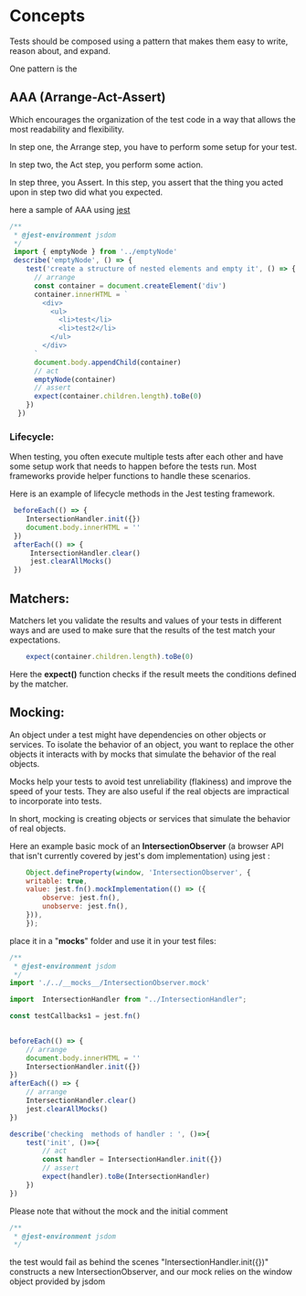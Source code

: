 # Concepts

Tests should be composed using a pattern that makes them easy to write, reason about, and expand.

One pattern is the

## AAA (Arrange-Act-Assert)

Which encourages the organization of the test code in a way that allows the most readability and flexibility.

In step one, the Arrange step, you have to perform some setup for your test. 

In step two, the Act step, you perform some action.

In step three, you Assert.  In this step, you assert that the thing you acted upon in step two did what you expected.

here a sample of AAA using [jest](https://jestjs.io/) 

```js
/**
 * @jest-environment jsdom
 */
 import { emptyNode } from '../emptyNode' 
 describe('emptyNode', () => {
    test('create a structure of nested elements and empty it', () => {
      // arrange
      const container = document.createElement('div')
      container.innerHTML = `
        <div>
          <ul>
            <li>test</li>
            <li>test2</li>
          </ul>
        </div>
      `
      document.body.appendChild(container)
      // act
      emptyNode(container)
      // assert
      expect(container.children.length).toBe(0)
    })
  })
```
### Lifecycle:

When testing, you often execute multiple tests after each other and have some setup work that needs to happen before the tests run. Most frameworks provide helper functions to handle these scenarios.

Here is an example of lifecycle methods in the Jest testing framework.

```js
 beforeEach(() => {
    IntersectionHandler.init({})
    document.body.innerHTML = ''
 })
 afterEach(() => {
     IntersectionHandler.clear()
     jest.clearAllMocks()
 })
```

## Matchers:

Matchers let you validate the results and values of your tests in different ways and are used to make sure that the results of the test match your expectations.

```js
    expect(container.children.length).toBe(0)
```

Here the **expect()** function checks if the result meets the conditions defined by the matcher. 

## Mocking:

An object under a test might have dependencies on other objects or services. To isolate the behavior of an object, you want to replace the other objects it interacts with by mocks that simulate the behavior of the real objects.

Mocks help your tests to avoid test unreliability (flakiness) and improve the speed of your tests. They are also useful if the real objects are impractical to incorporate into tests.

In short, mocking is creating objects or services that simulate the behavior of real objects.


Here an example basic mock of an **IntersectionObserver** (a browser API that isn't currently covered by jest's dom implementation) using jest :

```js
    Object.defineProperty(window, 'IntersectionObserver', {
    writable: true,
    value: jest.fn().mockImplementation(() => ({
        observe: jest.fn(),
        unobserve: jest.fn(),
    })),
    });
```

place it in a "__mocks__" folder and use it in your test files:

```js
/**
 * @jest-environment jsdom
 */
import './../__mocks__/IntersectionObserver.mock'

import  IntersectionHandler from "../IntersectionHandler";

const testCallbacks1 = jest.fn()
  

beforeEach(() => {
    // arrange
    document.body.innerHTML = ''
    IntersectionHandler.init({})
})
afterEach(() => {
    // arrange
    IntersectionHandler.clear()
    jest.clearAllMocks()
})

describe('checking  methods of handler : ', ()=>{
    test('init', ()=>{
        // act
        const handler = IntersectionHandler.init({})
        // assert
        expect(handler).toBe(IntersectionHandler)
    })
})
```
Please note that without the mock and the initial comment 
```js
/**
 * @jest-environment jsdom
 */
```
 the test would fail as behind the scenes "IntersectionHandler.init({})" constructs a new IntersectionObserver, and our mock relies on the window object provided by jsdom




